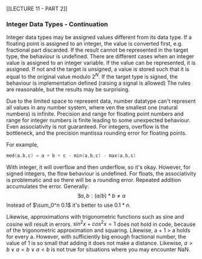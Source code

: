 [[LECTURE 11 - PART 2]]
### Integer Data Types - Continuation

Integer data types may be assigned values different from its data type. If a floating point is assigned to an integer, the value is converted first, e.g. fractional part discarded. If the result cannot be represented in the target type, the behaviour is undefined. There are different cases when an integer value is assigned to an integer variable.
If the value can be represented, it is assigned. If not and the target is unsigned, a value is stored such that it is equal to the original value modulo $2^N$. If the target type is signed, the behaviour is implementation defined (raising a signal is allowed)
The rules are reasonable, but the results may be surprising.

Due to the limited space to represent data, number datatype can't represent all values in any number system, where ven the smallest one (natural numbers) is infinite.
Precision and range for floating point numbers and range for integer numbers is finite leading to some unexpected behaviour.
Even associativity is not guaranteed. For integers, overflow is the bottleneck, and the precision mantissa rounding error for floating points.

For example,
```c
med(a,b,c) = a + b + c - min(a,b,c) - max(a,b,c)
```
With integer, it will overflow and then underflow, so it's okay.
However, for signed integers, the flow behaviour is undefined.
For floats, the associativity is problematic and so there will be a rounding error.
Repeated addition accumulates the error. Generally:
$$\exists a, b : (a/b) * b\neq a$$
Instead of $\sum_0^n 0.1$ it's better to use $0.1 * n$.

Likewise, approximations with trigonometric functions such as sine and cosine will result in errors. $sin^2x + cos^2x = 1$ does not hold in code, because of the trigonometric approximation and squaring.
Likewise, a + 1 > a holds for every a. However, with sufficiently big enough fractional number, the value of 1 is so small that adding it does not make a distance.
Likewise, $a > b \lor a = b \lor a < b$ is not true for situations where you may encounter NaN.